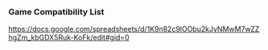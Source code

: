 
### Game Compatibility List
https://docs.google.com/spreadsheets/d/1K9n82c9lOObu2kJyNMwM7wZZhgZm_kbGDX5Ruk-KoFk/edit#gid=0